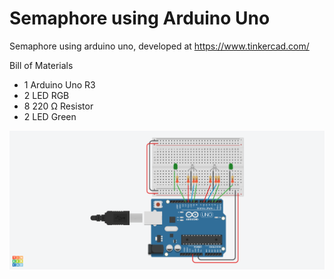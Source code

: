 # Semaphore using Arduino Uno

Semaphore using arduino uno, developed at https://www.tinkercad.com/

Bill of Materials

- 1 Arduino Uno R3
- 2 LED RGB
- 8 220 Ω Resistor
- 2 LED Green

![Screenshot](semaphore_circuit.png)

